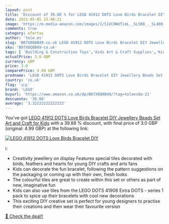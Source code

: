 ```yaml
---
layout: post
title: 'Discount of 39.88 % for LEGO 41912 DOTS Love Birds Bracelet DIY '
date: 2021-05-05 15:48:21
image: 'https://m.media-amazon.com/images/I/51VC9WUTimL._SL500_._SL400_.jpg'
comments: true
category: ofertas
author: 'tole.es'
slug: 'B07X8Q8B49-co.uk LEGO 41912 DOTS Love Birds Bracelet DIY Jewellery Beads...'
sku: 'B07X8Q8B49-co.uk'
tags: [ 'Building & Construction Toys','Kids Art & Craft Supplies','Kids Craft Kits','Toys & Games','Toys Store','lego', ]
actualPrice: 3.0 GBP
currency: GBP
price: 3.0
comparePrice: 4.99 GBP
prodname: 'LEGO 41912 DOTS Love Birds Bracelet DIY Jewellery Beads Set  Art and Craft for Kids'
country: 'co.uk'
flag: '🇬🇧'
brand: 'LEGO'
buyurl: 'https://www.amazon.co.uk/dp/B07X8Q8B49/?tag=tolees0a-21'
descuento: '39.88'
average: '3.32222222222222'
---
```


You've got [LEGO 41912 DOTS Love Birds Bracelet DIY Jewellery Beads Set  Art and Craft for Kids](https://www.amazon.co.uk/dp/B07X8Q8B49/?tag=tolees0a-21) with a  39.88 % discount, with final price of 3.0 GBP (original: 4.99 GBP) at the following link:

[![LEGO 41912 DOTS Love Birds Bracelet DIY ](https://m.media-amazon.com/images/I/51VC9WUTimL._SL500_._SL400_.jpg)](https://www.amazon.co.uk/dp/B07X8Q8B49/?tag=tolees0a-21)

ℹ️:

- Creativity jewellery on display Features special tiles decorated with birds, feathers and hearts for young DIY crafts and arts fans
- Kids can decorate the fun bracelet, following the pattern suggestions on the packaging or coming up with their own, fresh looks
- The colourful tiles are great to create within this set or others as part of new, imaginative fun
- Kids can also use tiles from the LEGO DOTS 41908 Extra DOTS - series 1 pack to spice up their bracelets with cool new decorations
- This exciting DIY creative set is perfect for young designers to practise their creations and then wear their favourite version

[🛒 Check the deal!!](https://www.amazon.co.uk/dp/B07X8Q8B49/?tag=tolees0a-21)
